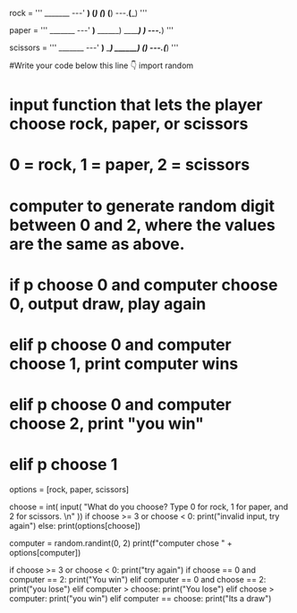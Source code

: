 rock = '''
    _______
---'   ____)
      (_____)
      (_____)
      (____)
---.__(___)
'''

paper = '''
    _______
---'   ____)____
          ______)
          _______)
         _______)
---.__________)
'''

scissors = '''
    _______
---'   ____)____
          ______)
       __________)
      (____)
---.__(___)
'''

#Write your code below this line 👇
import random
# input function that lets the player choose rock, paper, or scissors
# 0 = rock, 1 = paper, 2 = scissors
# computer to generate random digit between 0 and 2, where the values are the same as above.
# if p choose 0 and computer choose 0, output draw, play again
# elif p choose 0 and computer choose 1, print computer wins
# elif p choose 0 and computer choose 2, print "you win"
# elif p choose 1
options = [rock, paper, scissors]

choose = int(
    input(
        "What do you choose? Type 0 for rock, 1 for paper, and 2 for scissors. \n"
    ))
if choose >= 3 or choose < 0:
    print("invalid input, try again")
else:
    print(options[choose])

computer = random.randint(0, 2)
print(f"computer chose " + options[computer])

if choose >= 3 or choose < 0:
    print("try again")
if choose == 0 and computer == 2:
    print("You win")
elif computer == 0 and choose == 2:
    print("you lose")
elif computer > choose:
    print("You lose")
elif choose > computer:
    print("you win")
elif computer == choose:
    print("Its a draw")

